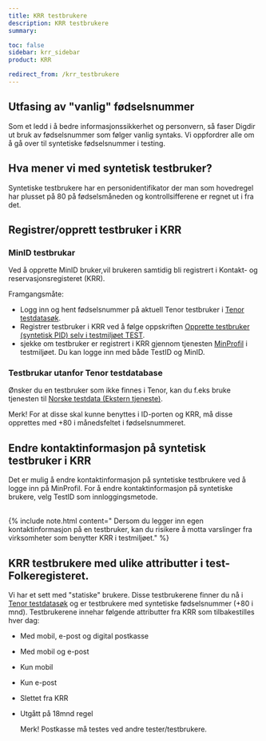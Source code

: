 ```yaml
---
title: KRR testbrukere
description: KRR testbrukere
summary:

toc: false
sidebar: krr_sidebar
product: KRR

redirect_from: /krr_testbrukere
---
```


## Utfasing av "vanlig" fødselsnummer

Som et ledd i å bedre informasjonssikkerhet og personvern, så faser Digdir ut bruk av fødselsnummer som følger vanlig syntaks. Vi oppfordrer alle om å gå over til syntetiske fødselsnummer i testing.

## Hva mener vi med syntetisk testbruker?

Syntetiske testbrukere har en personidentifikator der man som hovedregel har plusset på 80 på fødselsmåneden og kontrollsifferene er regnet ut i fra det.


## Registrer/opprett testbruker i KRR

### MinID testbrukar

Ved å opprette MinID bruker,vil brukeren samtidig bli registrert i Kontakt- og reservasjonsregisteret (KRR).

Framgangsmåte:
<br>
- Logg inn og hent fødselsnummer på aktuell Tenor testbruker i [Tenor testdatasøk](https://www.skatteetaten.no/skjema/testdata/).
- Registrer testbruker i KRR ved å følge oppskriften [Opprette testbruker (syntetisk PID) selv i testmiljøet TEST](https://docs.digdir.no/docs/idporten/idporten/idporten_testbrukere.html#opprette-testbruker-syntetisk-pid-selv-i-testmilj%C3%B8et-test).
- sjekke om testbruker er registrert i KRR gjennom tjenesten [MinProfil](https://docs.digdir.no/docs/Kontaktregisteret/krr_sluttbrukerinnstillinger) i testmiljøet. Du kan logge inn med både TestID og MinID.  

### Testbrukar utanfor Tenor testdatabase
Ønsker du en testbruker som ikke finnes i Tenor, kan du f.eks bruke tjenesten til [Norske testdata (Ekstern tjeneste)](https://norske-testdata.no/fiktivt-fnr/). 

Merk! For at disse skal kunne benyttes i ID-porten og KRR, må disse opprettes med +80 i månedsfeltet i fødselsnummeret. 


## Endre kontaktinformasjon på syntetisk testbruker i KRR
Det er mulig å endre kontaktinformasjon på syntetiske testbrukere ved å logge inn på MinProfil.
For å endre kontaktinformasjon på syntetiske brukere, velg TestID som innloggingsmetode.

<br>
{% include note.html content=" Dersom du legger inn egen kontaktinformasjon på en testbruker, kan du risikere å motta varslinger fra virksomheter som benytter KRR i testmiljøet." %}
<br>

## KRR testbrukere med ulike attributter i test-Folkeregisteret.
Vi har et sett med "statiske" brukere. Disse testbrukerene finner du nå i [Tenor testdatasøk](https://www.skatteetaten.no/skjema/testdata/) og er testbrukere med syntetiske fødselsnummer (+80 i mnd). Testbrukerene innehar følgende attributter fra KRR som tilbakestilles hver dag:

- Med mobil, e-post og digital postkasse
- Med mobil og e-post
- Kun mobil
- Kun e-post
- Slettet fra KRR
- Utgått på 18mnd regel

  Merk! Postkasse må testes ved andre tester/testbrukere.


